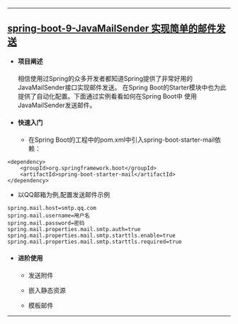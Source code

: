 ----
## [spring-boot-9-JavaMailSender 实现简单的邮件发送](https://github.com/timebusker/spring-boot/tree/master/spring-boot-9-JavaMailSender/)

- #### 项目阐述
     相信使用过Spring的众多开发者都知道Spring提供了非常好用的JavaMailSender接口实现邮件发送。
     在Spring Boot的Starter模块中也为此提供了自动化配置。下面通过实例看看如何在Spring Boot中
     使用JavaMailSender发送邮件。
	
- #### 快速入门
  + 在Spring Boot的工程中的pom.xml中引入spring-boot-starter-mail依赖：
```
<dependency>
    <groupId>org.springframework.boot</groupId>
    <artifactId>spring-boot-starter-mail</artifactId>
</dependency>
```
  + 以QQ邮箱为例,配置发送邮件示例
```
spring.mail.host=smtp.qq.com
spring.mail.username=用户名
spring.mail.password=密码
spring.mail.properties.mail.smtp.auth=true
spring.mail.properties.mail.smtp.starttls.enable=true
spring.mail.properties.mail.smtp.starttls.required=true
```

- #### 进阶使用
   
   + 发送附件
   
   
   + 嵌入静态资源
   
   
   + 模板邮件
   
   
----